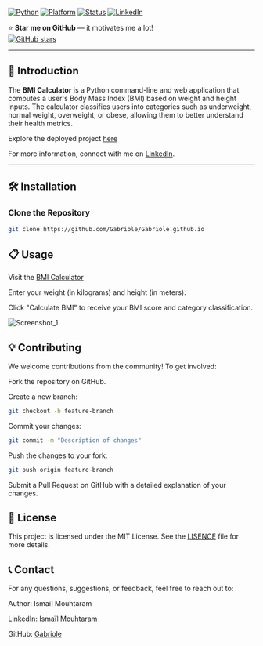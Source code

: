 <a name="top"></a>
[![Python](https://img.shields.io/badge/Python-3.x-blue.svg)](https://www.python.org/)
[![Platform](https://img.shields.io/badge/platform-Windows%2C%20Linux%2C%20macOS-green.svg)](https://gabriole.github.io)
[![Status](https://img.shields.io/badge/status-active-brightgreen.svg)](https://gabriole.github.io)
[![LinkedIn](https://img.shields.io/badge/linkedin-Ismaïl%20Mouhtaram-blue)](https://www.linkedin.com/in/ismaïl-mouhtaram-02930228a/)

⭐ **Star me on GitHub** — it motivates me a lot!  
[![GitHub stars](https://img.shields.io/github/stars/Gabriole/Gabriole.github.io)](https://github.com/Gabriole/Gabriole.github.io)

---

## 🚀 Introduction

The **BMI Calculator** is a Python command-line and web application that computes a user's Body Mass Index (BMI) based on weight and height inputs. The calculator classifies users into categories such as underweight, normal weight, overweight, or obese, allowing them to better understand their health metrics.

Explore the deployed project [here](https://gabriole.github.io)

For more information, connect with me on [LinkedIn](https://www.linkedin.com/in/ismaïl-mouhtaram-02930228a/).

---

## 🛠️ Installation

### Clone the Repository

```bash
git clone https://github.com/Gabriole/Gabriole.github.io
```

## 📋 Usage

Visit the [BMI Calculator](https://gabriole.github.io)

Enter your weight (in kilograms) and height (in meters).

Click "Calculate BMI" to receive your BMI score and category classification.


![Screenshot_1](https://github.com/user-attachments/assets/21e80319-8dd1-462a-b6b4-595e9602c092)


## 💡 Contributing

We welcome contributions from the community! To get involved:

Fork the repository on GitHub.

Create a new branch:

```bash
git checkout -b feature-branch
```

Commit your changes:

```bash
git commit -m "Description of changes"
```

Push the changes to your fork:

```bash
git push origin feature-branch
```

Submit a Pull Request on GitHub with a detailed explanation of your changes.

## 🔗 License

This project is licensed under the MIT License. See the [LISENCE](https://github.com/Gabriole/Gabriole.github.io/blob/main/LICENSE) file for more details.

## 📞 Contact

For any questions, suggestions, or feedback, feel free to reach out to:

Author: Ismaïl Mouhtaram

LinkedIn: [Ismaïl Mouhtaram](https://www.linkedin.com/in/ismaïl-mouhtaram-02930228a/)


GitHub: [Gabriole](https://github.com/Gabriole)





























